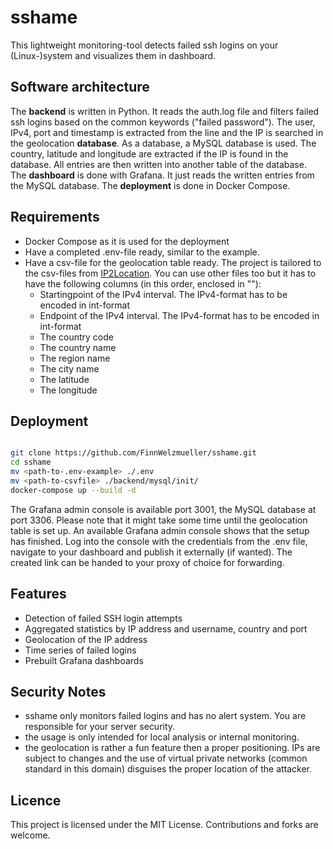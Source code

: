 # sshame

This lightweight monitoring-tool detects failed ssh logins on your (Linux-)system and visualizes them in dashboard.

## Software architecture

The **backend** is written in Python. It reads the auth.log file and filters failed ssh logins based on the common keywords ("failed password").
The user, IPv4, port and timestamp is extracted from the line and the IP is searched in the geolocation **database**. As a database, a MySQL database is used. The country, latitude and longitude are extracted if the IP is found in the database. All entries are then written into another table of the database.  
The **dashboard** is done with Grafana. It just reads the written entries from the MySQL database. The **deployment** is done in Docker Compose.

## Requirements

- Docker Compose as it is used for the deployment
- Have a completed .env-file ready, similar to the example.  
- Have a csv-file for the geolocation table ready. The project is tailored to the csv-files from [IP2Location](https://lite.ip2location.com/database/db5-ip-country-region-city-latitude-longitude). You can use other files too but it has to have the following columns (in this order, enclosed in ""):  
  - Startingpoint of the IPv4 interval. The IPv4-format has to be encoded in int-format
  - Endpoint of the IPv4 interval. The IPv4-format has to be encoded in int-format
  - The country code
  - The country name
  - The region name
  - The city name
  - The latitude
  - The longitude

## Deployment

```bash

git clone https://github.com/FinnWelzmueller/sshame.git
cd sshame
mv <path-to-.env-example> ./.env
mv <path-to-csvfile> ./backend/mysql/init/
docker-compose up --build -d
```

The Grafana admin console is available port 3001, the MySQL database at port 3306. Please note that it might take some time until the geolocation table is set up. An available Grafana admin console shows that the setup has finished. Log into the console with the credentials from the .env file, navigate to your dashboard and publish it externally (if wanted). The created link can be handed to your proxy of choice for forwarding.

## Features

- Detection of failed SSH login attempts
- Aggregated statistics by IP address and username, country and port
- Geolocation of the IP address
- Time series of failed logins
- Prebuilt Grafana dashboards

## Security Notes

- sshame only monitors failed logins and has no alert system. You are responsible for your server security.
- the usage is only intended for local analysis or internal monitoring.
- the geolocation is rather a fun feature then a proper positioning. IPs are subject to changes and the use of virtual private networks (common standard in this domain) disguises the proper location of the attacker.

## Licence

This project is licensed under the MIT License. Contributions and forks are welcome.
